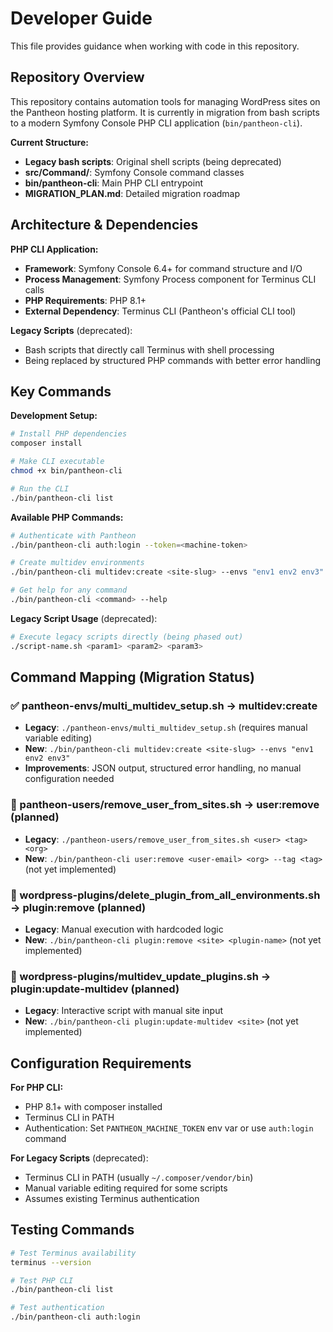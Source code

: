 # Developer Guide

This file provides guidance when working with code in this repository.

## Repository Overview

This repository contains automation tools for managing WordPress sites on the Pantheon hosting platform. It is currently in migration from bash scripts to a modern Symfony Console PHP CLI application (`bin/pantheon-cli`).

**Current Structure:**
- **Legacy bash scripts**: Original shell scripts (being deprecated)
- **src/Command/**: Symfony Console command classes  
- **bin/pantheon-cli**: Main PHP CLI entrypoint
- **MIGRATION_PLAN.md**: Detailed migration roadmap

## Architecture & Dependencies

**PHP CLI Application:**
- **Framework**: Symfony Console 6.4+ for command structure and I/O
- **Process Management**: Symfony Process component for Terminus CLI calls
- **PHP Requirements**: PHP 8.1+
- **External Dependency**: Terminus CLI (Pantheon's official CLI tool)

**Legacy Scripts** (deprecated):
- Bash scripts that directly call Terminus with shell processing
- Being replaced by structured PHP commands with better error handling

## Key Commands

**Development Setup:**
```bash
# Install PHP dependencies
composer install

# Make CLI executable
chmod +x bin/pantheon-cli

# Run the CLI
./bin/pantheon-cli list
```

**Available PHP Commands:**
```bash
# Authenticate with Pantheon
./bin/pantheon-cli auth:login --token=<machine-token>

# Create multidev environments  
./bin/pantheon-cli multidev:create <site-slug> --envs "env1 env2 env3"

# Get help for any command
./bin/pantheon-cli <command> --help
```

**Legacy Script Usage** (deprecated):
```bash
# Execute legacy scripts directly (being phased out)
./script-name.sh <param1> <param2> <param3>
```

## Command Mapping (Migration Status)

### ✅ pantheon-envs/multi_multidev_setup.sh → multidev:create
- **Legacy**: `./pantheon-envs/multi_multidev_setup.sh` (requires manual variable editing)
- **New**: `./bin/pantheon-cli multidev:create <site-slug> --envs "env1 env2 env3"`
- **Improvements**: JSON output, structured error handling, no manual configuration needed

### 🔄 pantheon-users/remove_user_from_sites.sh → user:remove (planned)
- **Legacy**: `./pantheon-users/remove_user_from_sites.sh <user> <tag> <org>`
- **New**: `./bin/pantheon-cli user:remove <user-email> <org> --tag <tag>` (not yet implemented)

### 🔄 wordpress-plugins/delete_plugin_from_all_environments.sh → plugin:remove (planned)
- **Legacy**: Manual execution with hardcoded logic
- **New**: `./bin/pantheon-cli plugin:remove <site> <plugin-name>` (not yet implemented)

### 🔄 wordpress-plugins/multidev_update_plugins.sh → plugin:update-multidev (planned)  
- **Legacy**: Interactive script with manual site input
- **New**: `./bin/pantheon-cli plugin:update-multidev <site>` (not yet implemented)

## Configuration Requirements

**For PHP CLI:**
- PHP 8.1+ with composer installed
- Terminus CLI in PATH
- Authentication: Set `PANTHEON_MACHINE_TOKEN` env var or use `auth:login` command

**For Legacy Scripts** (deprecated):
- Terminus CLI in PATH (usually `~/.composer/vendor/bin`)
- Manual variable editing required for some scripts
- Assumes existing Terminus authentication

## Testing Commands

```bash
# Test Terminus availability
terminus --version

# Test PHP CLI
./bin/pantheon-cli list

# Test authentication
./bin/pantheon-cli auth:login
```